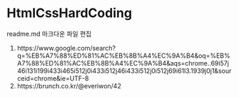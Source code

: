 # HtmlCssHardCoding

readme.md 마크다운 파일 편집

<ol>
  <li>
https://www.google.com/search?q=%EB%A7%88%ED%81%AC%EB%8B%A4%EC%9A%B4&oq=%EB%A7%88%ED%81%AC%EB%8B%A4%EC%9A%B4&aqs=chrome..69i57j46i131i199i433i465i512j0i433i512j46i433i512j0i512j69i61l3.1939j0j1&sourceid=chrome&ie=UTF-8
  </li>
  <li>
    https://brunch.co.kr/@everiwon/42
  </li>
  </ol>
